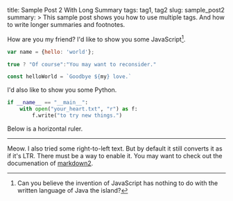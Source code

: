 title: Sample Post 2 With Long Summary
tags: tag1, tag2
slug: sample_post2
summary: >
  This sample post shows you how to use multiple tags.
  And how to write longer summaries and footnotes.

How are you my friend? I'd like to show you some JavaScript[^1].

[^1]: Can you believe the invention of JavaScript has nothing to do with the written language of Java the island?

```javascript
var name = {hello: 'world'};

true ? "Of course":"You may want to reconsider."

const helloWorld = `Goodbye ${my} love.`
```

I'd also like to show you some Python.

```python
if __name__ == "__main__":
    with open("your_heart.txt", "r") as f:
        f.write("to try new things.")
```

Below is a horizontal ruler. 

----

Meow. I also tried some right-to-left text. But by default it still converts it as if it's LTR. There must be a way to enable it. You may want to check out the documenation of [markdown2](https://github.com/trentm/python-markdown2). 